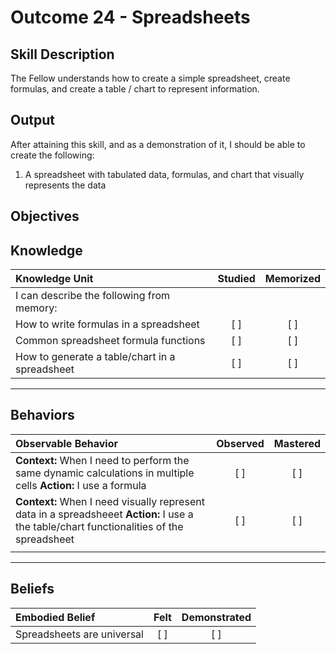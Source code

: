 # Outcome 24 - Spreadsheets

**Skill Description**
----------
The Fellow understands how to create a simple spreadsheet, create formulas, and create a table / chart to represent information.

**Output**
----------
After attaining this skill, and as a demonstration of it, I should be able to create the following:

1. A spreadsheet with tabulated data, formulas, and chart that visually represents the data


**Objectives**
----------
## **Knowledge**


| Knowledge Unit   |      Studied      | Memorized |
|:-------------|:------------------:|:--------:|
| I can describe the following from memory: | | |
| How to write formulas in a spreadsheet | [ ] | [ ]  |
| Common spreadsheet formula functions | [ ] | [ ]  |
| How to generate a table/chart in a spreadsheet | [ ] | [ ]  |



----------


## **Behaviors**

| Observable Behavior   |      Observed      | Mastered |
|:-------------|:------------------:|:--------:|
| **Context:** When I need to perform the same dynamic calculations in multiple cells **Action:** I use a formula | [ ] | [ ] |
| **Context:** When I need visually represent data in a spreadsheeet **Action:** I use a the table/chart functionalities of the spreadsheet | [ ] | [ ] |
| | | |



----------


## **Beliefs**


| Embodied Belief   |      Felt      | Demonstrated |
|:-------------|:------------------:|:--------:|
| Spreadsheets are universal | [ ] | [ ] |

